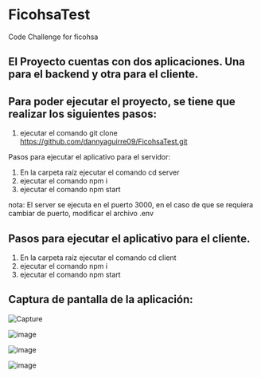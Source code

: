 # FicohsaTest
Code Challenge for ficohsa

## El Proyecto cuentas con dos aplicaciones. Una para el backend y otra para el cliente.

## Para poder ejecutar el proyecto, se tiene que realizar los siguientes pasos:

1) ejecutar el comando git clone https://github.com/dannyaguirre09/FicohsaTest.git

Pasos para ejecutar el aplicativo para el servidor: 

1) En la carpeta raíz ejecutar el comando cd server
2) ejecutar el comando npm i 
3) ejecutar el comando npm start

nota: El server se ejecuta en el puerto 3000, en el caso de que se requiera cambiar de puerto, modificar el archivo .env


## Pasos para ejecutar el aplicativo para el cliente.

1) En la carpeta raíz ejecutar el comando cd client
2) ejecutar el comando npm i 
3) ejecutar el comando npm start


## Captura de pantalla de la aplicación: 
![Capture](https://user-images.githubusercontent.com/40844281/198176785-8e96a1ff-58d7-49e7-8622-e05f77388a36.PNG)

![image](https://user-images.githubusercontent.com/40844281/198177405-56e603c9-fd9b-4ff2-ad1a-c7e5a03f4279.png)

![image](https://user-images.githubusercontent.com/40844281/198177352-2ed1a584-ac9b-4003-9f27-6538fc82bc90.png)

![image](https://user-images.githubusercontent.com/40844281/198177444-b81fdf54-0d2c-43f5-9f57-eabf8229373c.png)
